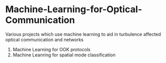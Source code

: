 # Machine-Learning-for-Optical-Communication
Various projects which use machine learning to aid in turbulence affected optical communication and networks

1) Machine Learning for OOK protocols
2) Machine Leanring for spatial mode classification
